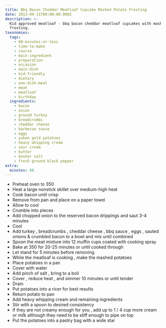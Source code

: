 ```yaml
---
title: Bbq Bacon Cheddar Meatloaf Cupcake Mashed Potato Frosting
date: 2013-09-11T00:00:00.000Z
description: >-
  Kid approved meatloaf - bbq bacon cheddar meatloaf cupcakes with mashed potato
  frosting.
taxonomies:
  tags:
    - 60-minutes-or-less
    - time-to-make
    - course
    - main-ingredient
    - preparation
    - occasion
    - main-dish
    - kid-friendly
    - dietary
    - one-dish-meal
    - meat
    - meatloaf
    - birthday
  ingredients:
    - bacon
    - onion
    - ground turkey
    - breadcrumbs
    - cheddar cheese
    - barbecue sauce
    - eggs
    - yukon gold potatoes
    - heavy whipping cream
    - sour cream
    - butter
    - kosher salt
    - fresh ground black pepper
extra:
  minutes: 60
---
```

 - Preheat oven to 350
 - Heat a large nonstick skillet over medium-high heat
 - Cook bacon until crisp
 - Remove from pan and place on a paper towel
 - Allow to cool
 - Crumble into pieces
 - Add chopped onion to the reserved bacon drippings and saut 3-4 minutes
 - Cool
 - Add turkey , breadcrumbs , cheddar cheese , bbq sauce , eggs , sauted onions & crumbled bacon to a bowl and mix until combined
 - Spoon the meat mixture into 12 muffin cups coated with cooking spray
 - Bake at 350 for 20-25 minutes or until cooked through
 - Let stand for 5 minutes before removing
 - While the meatloaf is cooking , make the mashed potatoes
 - Place potatoes in a pan
 - Cover with water
 - Add pinch of salt , bring to a boil
 - Cover , reduce heat , and simmer 10 minutes or until tender
 - Drain
 - Put potatoes into a ricer for best results
 - Return potato to pan
 - Add heavy whipping cream and remaining ingredients
 - Stir with a spoon to desired consistency
 - If they are not creamy enough for you , add up to 1 / 4 cup more cream or milk although they need to be stiff enough to pipe on top
 - Put the potatoes into a pastry bag with a wide star
